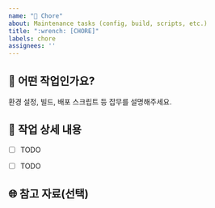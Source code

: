 ```yaml
---
name: "🔧 Chore"
about: Maintenance tasks (config, build, scripts, etc.)
title: ":wrench: [CHORE]"
labels: chore
assignees: ''
---
```


## :wrench: 어떤 작업인가요?
환경 설정, 빌드, 배포 스크립트 등 잡무를 설명해주세요.



## :memo: 작업 상세 내용
- [ ] TODO
- [ ] TODO



## :globe_with_meridians: 참고 자료(선택)